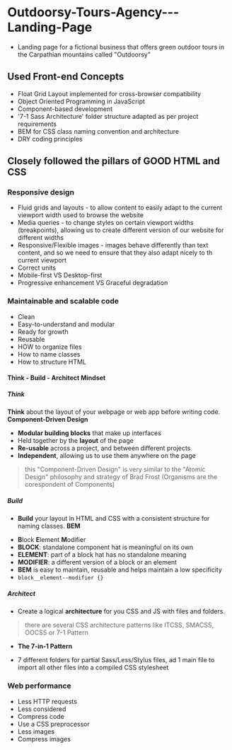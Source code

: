 # Outdoorsy-Tours-Agency---Landing-Page

* Landing page for a fictional business that offers green outdoor tours in the Carpathian mountains called "Outdoorsy"

## Used Front-end Concepts
* Float Grid Layout implemented for cross-browser compatibility 
* Object Oriented Programming in JavaScript
* Component-based development
* '7-1 Sass Architecture' folder structure adapted as per project requirements
* BEM for CSS class naming convention and architecture
* DRY coding principles

## Closely followed the pillars of GOOD HTML and CSS
### Responsive design
* Fluid grids and layouts - to allow content to easily adapt to the current viewport width used to browse the website
* Media queries - to change styles on certain viewport widths (breakpoints), allowing us to create different version of our website for different widths
* Responsive/Flexible images - images behave differently than text content, and so we need to ensure that they also adapt nicely to th current viewport
* Correct units
* Mobile-first VS Desktop-first
* Progressive enhancement VS Graceful degradation
### Maintainable and scalable code
* Clean
* Easy-to-understand and modular
* Ready for growth
* Reusable
* HOW to organize files
* How to name classes
* How to structure HTML

#### Think - Build - Architect Mindset
##### Think
**Think** about the layout of your webpage or web app before writing code.
**Component-Driven Design**
- **Modular building blocks** that make up interfaces
- Held together by the **layout** of the page
- **Re-usable** across a project, and between different projects
- **Independent**, allowing us to use them anywhere on the page
> this "Component-Driven Design" is very similar to the "Atomic Design" philosophy and strategy of Brad Frost (Organisms are the corespondent of Components)
##### Build
* **Build** your layout in HTML and CSS with a consistent structure for naming classes.
**BEM**
- **B**lock **E**lement **M**odifier
- **BLOCK**: standalone component hat is meaningful on its own
- **ELEMENT**: part of a block hat has no standalone meaning
- **MODIFIER**: a different version of a block or an element
- **BEM** is easy to maintain, reusable and helps maintain a low specificity
- `block__element--modifier {} `
##### Architect
* Create a logical **architecture** for you CSS and JS with files and folders.
> there are several CSS architecture patterns like ITCSS, SMACSS, OOCSS or 7-1 Pattern
* **The 7-in-1 Pattern**
- 7 different folders for partial Sass/Less/Stylus files, ad 1 main file to import all other files into a compiled CSS stylesheet
### Web performance
* Less HTTP requests
* Less considered
* Compress code
* Use a CSS preprocessor
* Less images
* Compress images

